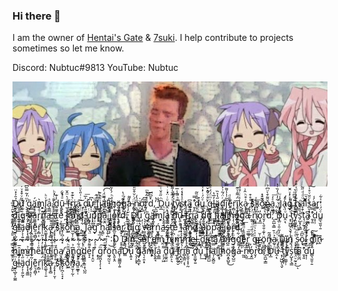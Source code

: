 ### Hi there 👋
I am the owner of [Hentai's Gate](https://hentaisgate.tk) & [7suki](https://7suki.tk). I help contribute to projects sometimes so let me know.

Discord: Nubtuc#9813
YouTube: Nubtuc

![Ah](https://raw.githubusercontent.com/nokonoko/nokonoko/master/roll.jpeg)

D̳̉̑͐̽̈u̢͍̝̅̃ͮ͒̽ͮ̇ ̖͉̦̝͓̓ͫ̓͂̿̏͆͘g̡̞̻̫̎ͅä͉͔̯̣̟́͘m͙͕͕ľ̢̬͍̘ͮͪa͎͇̲ͣ ̦̜̗͖͌ͨ̓ͪͅd͍͚̯̫̾͊ṵ̢͈͕͉ͩ̉͋̚ ̶̫̹̥ͩ͛̈̂̆ͅf̦̫͓̰̬̮r͎̪͙̺̤ͨ͛͊͒͟i̻̖̳̤͔ͅa̙̬̬͔͙̣̰͠ ̟̃ͥ͗̎̀ͧ͒d̟͈͚͓͍͐̅͞u̟̩̔͆͢ ͇̟̙̎̓̂͘f̡̗͌͆ͭj͇̼̺͛ͪ͊ä̩̦̬̻̮̿̈́ͤ͡l҉̼l̗͙̞̃ḩ̉ͪ́̒͂̄ͩö̪͙̬̺̬͜g̨̺̫ͭ́a̵̒͌ ̰͈̈́ͬ̆͒̆̎n͕̺̑͛̒͟o̧̭̲̓r̬̗͛ͣ̃̍̄ͫ͜ͅd̽̄͆͆,͔̫̺͕̳̓̔
͍̓̐D͓̲ͪ̋ͣ̆ͭṷ̣̖ͧͥ̈́ͥ͑̓ͅ ̴͙̦͖̺̗͉̬ͮ̓͊̐̍͌t̘̘̭̞͎ͯ͐͌̇y̜̼͚̹̹͆ͪ̄̅̾̅̚ͅs̗̺͓̗͉̳ͮ̾̽̾ͤͅt͉̤̠̰̠̘͜ͅa͍̰̪͆ ̱̞͈̂̿̕d͙̣̹̎̊̏͂u̳͉̫͈̹̱ͤ̈́ͥ̒ͯ͋ͅ ͎̯̱ͧ̊ͮ̌̂̌̚̕g̶͍̖̲̬͕͚̼͑ͫ̈́̈́ͣ̂l̲̓̅̔ä̡͕̹͍̰͔̋̔͛̏d͓͎̖͍͇ͬ̈́͂͗͐j̰̹͉̩̹͂͗̍̾͌̿͗ḛ͉̯̻̩͊r͔̻͎͞ï̜̜̈́͌̍ͮ͊k̭͚̖̹̜̱̉ͭͨ̊̊a̷͓̟̥̻ͯ͒ͪ̂͗ ̡̞̟̩̜̮̜̊̊͒ṡͤ҉̹͎k̙̗̪̦̠̘͓ͯ͟ö͕͖̆̌ͣ͗̈́̀ň͈̫̩̜̰̜͌͒̀ͧ͆̉a͈̫̲̥̜ͤ̓͞,̹͋̓ͣ̓̏̇̔
̝̖̺̰ͤ̾ͧJ̞̦̩̲̞͎a͉̤̍̓g̟͗ͯ̓ͮ̑̆ͅ ͕̠̲̗̯̌̿͆ͫ͛h̘͇̣͊̓ͬͩͯ͒̓ä̞̱̜̪ͧͩͩ̋͂ĺͨͯ͐̌̈̓͘s̲̮͙̖͕̭̦̀ͦ̎ͮ̊̍͠aͨ̾r͕͚ ̰̮̰͎̯͔͗̑͗͒̅̓d̞̖̞̠ͦ͜ì̭̼̣̺̱̹̱̑̄͂̂̃ͥg͚ͥ̐ͧ͒͊ ̧̹̪͎̯̼ͭ̒v̶̫̫̯̱͙̰ä͚͚͎̪ͪ͠r͓͑̄̍̐̎͛̀ń̫͉̻͖̮a̶̲s̵̠͇̼̳͙ͦͦ͌̆̾ṭ̱̱̦̗̬e͛̀̆̀ ̪̄l̴͓͕͕̙ǎ̮͚̱̮͔̦̍ͫ̚͢ͅn͓̳̥̮͔͚͖̊͋̓̚͜d̸̻ͭ̇̽ ͇̫͚̽u͓̳̗̇ͭ̿̇͑̌p͓͚̞̱͒ͧ͑̏͌ͨp̛̜̱̬̔̎å̯̯̭͆ͪ̓̈́ͤ ̻ͪ̀͋͆̚j̥̯̪̘͚͎̗̀ͩ̓o̴͍͙̬̙͚̝̽̐̌ͬ̌ͅr̘̝̙̦̻̃͑̒̾̅dͮ̎̔͋̓ͩ̔͏̰͔̼̲̹̰,̭̠̯̱̥̩̩̆̒̍ͥ͒ͧ D̳̉̑͐̽̈u̢͍̝̅̃ͮ͒̽ͮ̇ ̖͉̦̝͓̓ͫ̓͂̿̏͆͘g̡̞̻̫̎ͅä͉͔̯̣̟́͘m͙͕͕ľ̢̬͍̘ͮͪa͎͇̲ͣ ̦̜̗͖͌ͨ̓ͪͅd͍͚̯̫̾͊ṵ̢͈͕͉ͩ̉͋̚ ̶̫̹̥ͩ͛̈̂̆ͅf̦̫͓̰̬̮r͎̪͙̺̤ͨ͛͊͒͟i̻̖̳̤͔ͅa̙̬̬͔͙̣̰͠ ̟̃ͥ͗̎̀ͧ͒d̟͈͚͓͍͐̅͞u̟̩̔͆͢ ͇̟̙̎̓̂͘f̡̗͌͆ͭj͇̼̺͛ͪ͊ä̩̦̬̻̮̿̈́ͤ͡l҉̼l̗͙̞̃ḩ̉ͪ́̒͂̄ͩö̪͙̬̺̬͜g̨̺̫ͭ́a̵̒͌ ̰͈̈́ͬ̆͒̆̎n͕̺̑͛̒͟o̧̭̲̓r̬̗͛ͣ̃̍̄ͫ͜ͅd̽̄͆͆,͔̫̺͕̳̓̔
͍̓̐D͓̲ͪ̋ͣ̆ͭṷ̣̖ͧͥ̈́ͥ͑̓ͅ ̴͙̦͖̺̗͉̬ͮ̓͊̐̍͌t̘̘̭̞͎ͯ͐͌̇y̜̼͚̹̹͆ͪ̄̅̾̅̚ͅs̗̺͓̗͉̳ͮ̾̽̾ͤͅt͉̤̠̰̠̘͜ͅa͍̰̪͆ ̱̞͈̂̿̕d͙̣̹̎̊̏͂u̳͉̫͈̹̱ͤ̈́ͥ̒ͯ͋ͅ ͎̯̱ͧ̊ͮ̌̂̌̚̕g̶͍̖̲̬͕͚̼͑ͫ̈́̈́ͣ̂l̲̓̅̔ä̡͕̹͍̰͔̋̔͛̏d͓͎̖͍͇ͬ̈́͂͗͐j̰̹͉̩̹͂͗̍̾͌̿͗ḛ͉̯̻̩͊r͔̻͎͞ï̜̜̈́͌̍ͮ͊k̭͚̖̹̜̱̉ͭͨ̊̊a̷͓̟̥̻ͯ͒ͪ̂͗ ̡̞̟̩̜̮̜̊̊͒ṡͤ҉̹͎k̙̗̪̦̠̘͓ͯ͟ö͕͖̆̌ͣ͗̈́̀ň͈̫̩̜̰̜͌͒̀ͧ͆̉a͈̫̲̥̜ͤ̓͞,̹͋̓ͣ̓̏̇̔
̝̖̺̰ͤ̾ͧJ̞̦̩̲̞͎a͉̤̍̓g̟͗ͯ̓ͮ̑̆ͅ ͕̠̲̗̯̌̿͆ͫ͛h̘͇̣͊̓ͬͩͯ͒̓ä̞̱̜̪ͧͩͩ̋͂ĺͨͯ͐̌̈̓͘s̲̮͙̖͕̭̦̀ͦ̎ͮ̊̍͠aͨ̾r͕͚ ̰̮̰͎̯͔͗̑͗͒̅̓d̞̖̞̠ͦ͜ì̭̼̣̺̱̹̱̑̄͂̂̃ͥg͚ͥ̐ͧ͒͊ ̧̹̪͎̯̼ͭ̒v̶̫̫̯̱͙̰ä͚͚͎̪ͪ͠r͓͑̄̍̐̎͛̀ń̫͉̻͖̮a̶̲s̵̠͇̼̳͙ͦͦ͌̆̾ṭ̱̱̦̗̬e͛̀̆̀ ̪̄l̴͓͕͕̙ǎ̮͚̱̮͔̦̍ͫ̚͢ͅn͓̳̥̮͔͚͖̊͋̓̚͜d̸̻ͭ̇̽ ͇̫͚̽u͓̳̗̇ͭ̿̇͑̌p͓͚̞̱͒ͧ͑̏͌ͨp̛̜̱̬̔̎å̯̯̭͆ͪ̓̈́ͤ ̻ͪ̀͋͆̚j̥̯̪̘͚͎̗̀ͩ̓o̴͍͙̬̙͚̝̽̐̌ͬ̌ͅr̘̝̙̦̻̃͑̒̾̅dͮ̎̔͋̓ͩ̔͏̰͔̼̲̹̰,̭̠̯̱̥̩̩̆̒̍ͥ͒ͧ                                          ~~~~~~~~~~~~~~~~. :D
̥̟̯͇ͯ̌͛D̘͇̒͋́̈́̇i̗̹̞̮̪ͧ͑ͤͯn͚͙͒̈́̐ͧ͐ͩ̚ ̞̤͔̬̑̉̃s̶̙̖̫̮͔͚̩͒̈̓̆̈́̚o̵̺̯͚̦͊ͅl̐҉̥̯̘̬̗ ̨͓̮̦̲̥͎ͣ͋̈́͌͂d̵͇̹i͈̊n͕̆ ͇̘͚̂́͑̈h̭ͥ̒i̟̖̫̪͙͚̝͆͗̄m̯̟̤͍͔̣͈ͧm̛̘̖̻̦̘͒ͣ̔e̴̱̳̼̦l̶̠̖̠̺̒͊̐ͮ͆ ̡̻͐͒ͯ͋̔̐d͍̜̤̿̂͋ḭ̦̫̾ͯͧͭ̒͘ň̨̩̘͍̯̥̑̇ą͓ͯ͆ ̸̈̄̄͋̏ͯ̎ä̫̬̯̼̺̬̜̽ͣ̂͋̔̐n̛̪̭̋̀ͯ̂̆͑g̤͚̗̱̘̼ͧͨͧ̅͝d͋̉͗̾̒͆҉̻͖̩ȇ̜ͩ̔ͩ͛̚͞r͈͖̫͛͆̅̚͞ ̣̺͎̦͇̎̃ͮͣͫͩͫgͯͯ͐͗ͧ̏̚͏ṙ̙͔̖̟̤̌ö̥̤͇͙̺̯̍͊̇̐̎̀n̴̝̹̦̰̻̺͂̄̃a̼̬̣̤̤͐ͪ̄
̡̙̭̤̪̣̊̓͋̎ͮ̈͗D͈͇͙̫ĭ̷̦̖̙̖̥̯͚n͕̾̉ ̘̞̝ͩͣͥ̐͌̏s̴̹̳͚̰̙͇̥̍̄ͬ̅͑̍ǫ̏͆̑l̮̇̃̊̏̆́͞ ͕̫͙̉͐̒ͬ̚d̳̩̯̾͠i͐̃͊ͧͪ҉ͅn̷̫͆ ̺̍̿h͒̐͆̒î͇̅m͜m̬̐̍̑̂ͬͧ̀e̎͗͑̀lͬ̓̔ͮ̃ ̟̗̗̩̒͌̾̋́̉ḍ̯̱͚̱̦̪͠ǐ͚̖̘̓̐̅̍ͣ̚n̼̂̎a̸̤̠̱̯̲̠ͅ ̖̭͑ǟ̲̪̞̣̙ͪ̈́̒̚n͈͓̗̪̪ͅͅg̘̙ͩ͋̇ͪ̏ͯ͢ḍ̠̪͇͙͇ͭͪͪͣ͆̊e̞̝͒͌̊̀r͓̜̭̮͊ ͙̖̗̉ͣ̓g̫̪̝̩̗̜̝ͫ͠r̐̅ͫ̿͏̞̭̗ö͖̘̰̮͔͝n̢͈̝̭͋͌ͭa̟̜͚̳͈̩͍D̳̉̑͐̽̈u̢͍̝̅̃ͮ͒̽ͮ̇ ̖͉̦̝͓̓ͫ̓͂̿̏͆͘g̡̞̻̫̎ͅä͉͔̯̣̟́͘m͙͕͕ľ̢̬͍̘ͮͪa͎͇̲ͣ ̦̜̗͖͌ͨ̓ͪͅd͍͚̯̫̾͊ṵ̢͈͕͉ͩ̉͋̚ ̶̫̹̥ͩ͛̈̂̆ͅf̦̫͓̰̬̮r͎̪͙̺̤ͨ͛͊͒͟i̻̖̳̤͔ͅa̙̬̬͔͙̣̰͠ ̟̃ͥ͗̎̀ͧ͒d̟͈͚͓͍͐̅͞u̟̩̔͆͢ ͇̟̙̎̓̂͘f̡̗͌͆ͭj͇̼̺͛ͪ͊ä̩̦̬̻̮̿̈́ͤ͡l҉̼l̗͙̞̃ḩ̉ͪ́̒͂̄ͩö̪͙̬̺̬͜g̨̺̫ͭ́a̵̒͌ ̰͈̈́ͬ̆͒̆̎n͕̺̑͛̒͟o̧̭̲̓r̬̗͛ͣ̃̍̄ͫ͜ͅd̽̄͆͆,͔̫̺͕̳̓̔
͍̓̐D͓̲ͪ̋ͣ̆ͭṷ̣̖ͧͥ̈́ͥ͑̓ͅ ̴͙̦͖̺̗͉̬ͮ̓͊̐̍͌t̘̘̭̞͎ͯ͐͌̇y̜̼͚̹̹͆ͪ̄̅̾̅̚ͅs̗̺͓̗͉̳ͮ̾̽̾ͤͅt͉̤̠̰̠̘͜ͅa͍̰̪͆ ̱̞͈̂̿̕d͙̣̹̎̊̏͂u̳͉̫͈̹̱ͤ̈́ͥ̒ͯ͋ͅ ͎̯̱ͧ̊ͮ̌̂̌̚̕g̶͍̖̲̬͕͚̼͑ͫ̈́̈́ͣ̂l̲̓̅̔ä̡͕̹͍̰͔̋̔͛̏d͓͎̖͍͇ͬ̈́͂͗͐j̰̹͉̩̹͂͗̍̾͌̿͗ḛ͉̯̻̩͊r͔̻͎͞ï̜̜̈́͌̍ͮ͊k̭͚̖̹̜̱̉ͭͨ̊̊a̷͓̟̥̻ͯ͒ͪ̂͗ ̡̞̟̩̜̮̜̊̊͒ṡͤ҉̹͎k̙̗̪̦̠̘͓ͯ͟ö͕͖̆̌ͣ͗̈́̀ň͈̫̩̜̰̜͌͒̀ͧ͆̉a͈̫̲̥̜ͤ̓͞,̹͋̓ͣ̓̏̇̔
̝̖̺̰ͤ̾ͧ
